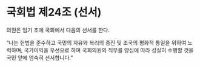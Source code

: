 # 국회법 제24조 (선서)

의원은 임기 초에 국회에서 다음의 선서를 한다.

“나는 헌법을 준수하고 국민의 자유와 복리의 증진 및 조국의 평화적 통일을 위하여 노력하며, 국가이익을 우선으로 하여 국회의원의 직무를 양심에 따라 성실히 수행할 것을 국민 앞에 엄숙히 선서합니다.”

